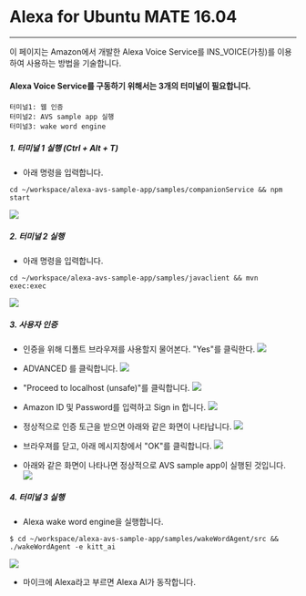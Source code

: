 # Alexa for Ubuntu MATE 16.04

---

이 페이지는 Amazon에서 개발한 Alexa Voice Service를 INS\_VOICE\(가칭\)를 이용하여 사용하는 방법을 기술합니다.

#### Alexa Voice Service를 구동하기 위해서는 3개의 터미널이 필요합니다.
```
터미널1: 웹 인증
터미널2: AVS sample app 실행
터미널3: wake word engine
```

##### 1. 터미널 1 실행 \(Ctrl + Alt + T\)
- 아래 명령을 입력합니다.
```
cd ~/workspace/alexa-avs-sample-app/samples/companionService && npm start
```
![](/assets/raspbian_alexa_step_1.jpg)

##### 2. 터미널 2 실행
- 아래 명령을 입력합니다.
```
cd ~/workspace/alexa-avs-sample-app/samples/javaclient && mvn exec:exec
```
![](/assets/raspbian_alexa_step_2.jpg)

##### 3. 사용자 인증
- 인증을 위해 디폴트 브라우져를 사용할지 물어본다. "Yes"를 클릭한다.
![](/assets/raspbian_alexa_step_3.jpg)

- ADVANCED 를 클릭합니다.
![](/assets/raspbian_alexa_step_4.jpg)

- "Proceed to localhost \(unsafe\)"를 클릭합니다.
![](/assets/raspbian_alexa_step_5.jpg)

- Amazon ID 및 Password를 입력하고 Sign in 합니다.
![](/assets/raspbian_alexa_step_6.jpg)

- 정상적으로 인증 토근을 받으면 아래와 같은 화면이 나타납니다.
![](/assets/raspbian_alexa_step_7.jpg)

- 브라우져를 닫고, 아래 메시지창에서 "OK"를 클릭합니다.
![](/assets/raspbian_alexa_step_8.jpg)

- 아래와 같은 화면이 나타나면 정상적으로 AVS sample app이 실행된 것입니다.
![](/assets/raspbian_alexa_step_9.jpg)

##### 4. 터미널 3 실행
- Alexa wake word engine을 실행합니다.
```
$ cd ~/workspace/alexa-avs-sample-app/samples/wakeWordAgent/src && ./wakeWordAgent -e kitt_ai
```
![](/assets/raspbian_alexa_step_10.jpg)

- 마이크에 Alexa라고 부르면 Alexa AI가 동작합니다.
